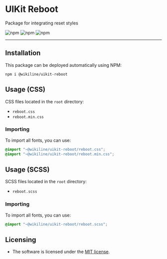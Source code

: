 # UIKit Reboot

Package for integrating reset styles

![npm](https://img.shields.io/npm/v/@wikiline/uikit-reboot?style=for-the-badge)
![npm](https://img.shields.io/npm/dm/@wikiline/uikit-reboot?style=for-the-badge)
![npm](https://img.shields.io/npm/dt/@wikiline/uikit-reboot?style=for-the-badge)
___

## Installation

This package can be deployed automatically using NPM:

```
npm i @wikiline/uikit-reboot
 ```

## Usage (CSS)

CSS files located in the `root` directory:

* `reboot.css`
* `reboot.min.css`

### Importing

To import all fonts, you can use:

```css
@import "~@wikiline/uikit-reboot/reboot.css";
@import "~@wikiline/uikit-reboot/reboot.min.css";
```

## Usage (SCSS)

SCSS files located in the `root` directory:

* `reboot.scss`

### Importing

To import all fonts, you can use:

```css
@import "~@wikiline/uikit-reboot/reboot.scss";
```

## Licensing

* The software is licensed under the [MIT license](LICENSE).
